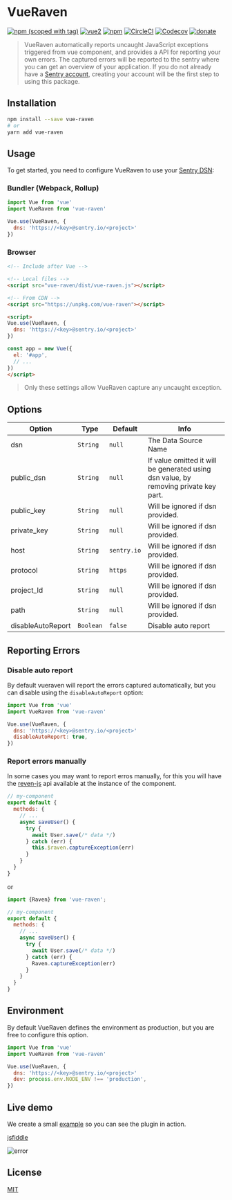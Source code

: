 # VueRaven


[![npm (scoped with tag)](https://img.shields.io/npm/v/vue-raven/latest.svg?style=flat-square)](https://npmjs.com/package/vue-raven)
[![vue2](https://img.shields.io/badge/vue-2.x-brightgreen.svg)](https://vuejs.org/)
[![npm](https://img.shields.io/npm/dt/vue-raven.svg?style=flat-square)](https://npmjs.com/package/vue-raven)
[![CircleCI](https://img.shields.io/circleci/project/github/anteriovieira/vue-raven.svg?style=flat-square)](https://circleci.com/gh/anteriovieira/vue-raven)
[![Codecov](https://img.shields.io/codecov/c/github/anteriovieira/vue-raven.svg?style=flat-square)](https://codecov.io/gh/anteriovieira/vue-raven)
[![donate](https://img.shields.io/badge/donate-%E2%99%A5-ff5f5f.svg)](https://patreon.com/anteriovieira)

 > VueRaven automatically reports uncaught JavaScript exceptions triggered from vue component, and provides a API for reporting your own errors. The captured errors will be reported to the sentry where you can get an overview of your application. If you do not already have a [Sentry account](https://sentry.io), creating your account will be the first step to using this package.

## Installation

```bash
npm install --save vue-raven
# or
yarn add vue-raven
```

## Usage

To get started, you need to configure VueRaven to use your [Sentry DSN](https://docs.sentry.io/quickstart/#configure-the-dsn):

### Bundler (Webpack, Rollup)

```js
import Vue from 'vue'
import VueRaven from 'vue-raven'

Vue.use(VueRaven, {
  dns: 'https://<key>@sentry.io/<project>'
})
```

### Browser

```html
<!-- Include after Vue -->

<!-- Local files -->
<script src="vue-raven/dist/vue-raven.js"></script>

<!-- From CDN -->
<script src="https://unpkg.com/vue-raven"></script>

<script>
Vue.use(VueRaven, {
  dns: 'https://<key>@sentry.io/<project>'
})

const app = new Vue({
  el: '#app',
  // ...
}) 
</script>
```

> Only these settings allow VueRaven capture any uncaught exception.

## Options

| Option  | Type | Default  | Info |
| ------------- | ------------- | ------------- | ------------- |
| dsn  | `String` | `null` | The Data Source Name |
| public_dsn | `String` | `null` | If value omitted it will be generated using dsn value, by removing private key part. |
| public_key | `String` | `null` | Will be ignored if dsn provided. |
| private_key | `String` | `null` | Will be ignored if dsn provided. |
| host | `String` | `sentry.io` | Will be ignored if dsn provided. |
| protocol | `String` | `https` | Will be ignored if dsn provided. |
| project_Id | `String` | `null` | Will be ignored if dsn provided. |
| path | `String` | `null` | Will be ignored if dsn provided. |
| disableAutoReport | `Boolean` | `false` | Disable auto report |

## Reporting Errors

### Disable auto report

By default vueraven will report the errors captured automatically, but you can disable using the `disableAutoReport` option:

```js
import Vue from 'vue'
import VueRaven from 'vue-raven'

Vue.use(VueRaven, {
  dns: 'https://<key>@sentry.io/<project>'
  disableAutoReport: true,
})
```

### Report errors manually

In some cases you may want to report erros manually, for this you will have the [reven-js](https://docs.sentry.io/clients/javascript/) api available at the instance of the component.

```js
// my-component
export default {
  methods: {
    // ...
    async saveUser() {
      try {
        await User.save(/* data */)
      } catch (err) {
        this.$raven.captureException(err)
      }
    }
  }
}
```

or

```js
import {Raven} from 'vue-raven';

// my-component
export default {
  methods: {
    // ...
    async saveUser() {
      try {
        await User.save(/* data */)
      } catch (err) {
        Raven.captureException(err)
      }
    }
  }
}
```

## Environment

By default VueRaven defines the environment as production, but you are free to configure this option.

```js
import Vue from 'vue'
import VueRaven from 'vue-raven'

Vue.use(VueRaven, {
  dns: 'https://<key>@sentry.io/<project>'
  dev: process.env.NODE_ENV !== 'production',
})
```

## Live demo

We create a small [example](https://jsfiddle.net/anteriovieira/cprfeqrj/) so you can see the plugin in action.

[jsfiddle](https://jsfiddle.net/anteriovieira/cprfeqrj/)

![error](https://raw.githubusercontent.com/anteriovieira/vue-raven/master/examples/media/error.png)

## License

[MIT](http://opensource.org/licenses/MIT)
